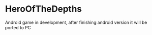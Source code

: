 # HeroOfTheDepths
Android game in development, after finishing android version it will be ported to PC
